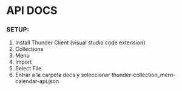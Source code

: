 # API DOCS

### SETUP: 
1. Install Thunder Client (visual studio code extension) 
2. Collections
3. Menu
4. Import
5. Select File
6. Entrar a la carpeta docs y seleccionar thunder-collection_mern-calendar-api.json
